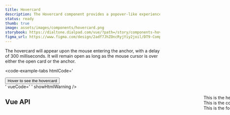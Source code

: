 ```yaml
---
title: Hovercard
description: The Hovercard component provides a popover-like experience for displaying additional information.
status: ready
thumb: true
image: assets/images/components/hovercard.png
storybook: https://dialtone.dialpad.com/vue/?path=/story/components-hovercard--default
figma_url: https://www.figma.com/design/2adf7JhZOncRyjYiy2joil/DT9-Component-Library?node-id=14395-441&t=l9JqN3TZt1kqjnzE-0
---
```


The hovercard will appear upon the mouse entering the anchor, with a delay of 300 milliseconds. It will remain open as long as the mouse cursor is over either the open card or the anchor.

<code-well-header bgclass="d-bgc-primary" class="d-h264 d-jc-flex-start">
  <example-hovercard />
</code-well-header>

<code-example-tabs
htmlCode='
<div data-qa="dt-hovercard">
  <div class="d-popover d-popover__anchor--opened" data-qa="dt-popover-container">
    <div id="DtPopover__anchor21" data-qa="dt-hovercard-anchor">
      <button class="base-button__button d-btn d-btn--outlined d-btn--muted" data-qa="dt-button" type="button" aria-expanded="true">
        <span data-qa="dt-button-label" class="d-btn__label base-button__label">
          Hover to see the hovercard
        </span>
      </button>
    </div>
  </div>
</div>
<div class="tippy-box d-ps-absolute" data-tippy-root="" id="tippy-11" style="z-index: 300; position: absolute; inset: 0px auto auto 0px; margin: 0px; transform: translate3d(874px, 365px, 0px);" data-popper-placement="bottom-start">
  <div id="dt20" role="dialog" data-qa="dt-hovercard__dialog" aria-hidden="false" aria-labelledby="DtPopover__anchor21" aria-modal="true" class="d-popover__dialog" tabindex="-1" style="">
    <div data-qa="dt-popover-header-footer" class="d-popover__header d-pl16">
      <div data-qa="dt-popover-header-footer-content" class="d-popover__header__content">
        <span>This is the header</span>
      </div>
    </div>
    <div data-qa="dt-hovercard-content" class="d-popover__content d-p16">
      <div>This is the content of the hovercard</div>
    </div>
    <div data-qa="dt-popover-header-footer" class="d-popover__footer d-pl16">
      <div data-qa="dt-popover-header-footer-content" class="d-popover__footer__content">
        <span>This is the footer</span>
      </div>
    </div>
  </div>
</div>
'
vueCode='
<dt-hovercard placement="bottom-start">
  <template #anchor>
    <dt-button kind="muted" importance="outlined">
      Hover to see the hovercard
    </dt-button>
  </template>
  <template #content>
    <div>This is the content of the hovercard</div>
  </template>
  <template #headerContent>
    <span>This is the header</span>
  </template>
  <template #footerContent>
    <span>This is the footer</span>
  </template>
</dt-hovercard>
'
showHtmlWarning />

## Vue API

<component-vue-api component-name="hovercard" />

<script setup>
  import ExampleHovercard from '@exampleComponents/ExampleHovercard.vue';
</script>
